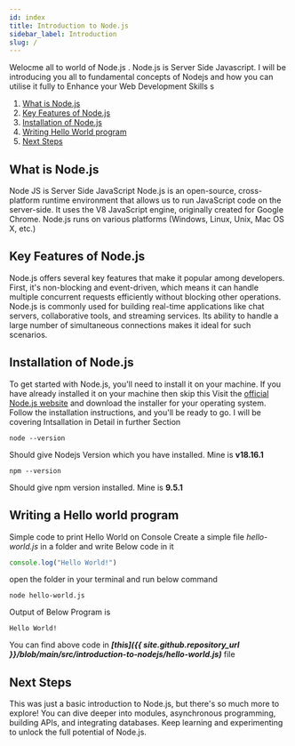 ```yaml
---
id: index
title: Introduction to Node.js
sidebar_label: Introduction
slug: /
---
```

Welocme all to world of Node.js . Node.js is Server Side Javascript.
I will be introducing you all to fundamental concepts of Nodejs and how you can utilise it fully to Enhance your Web Development Skills s
1. [What is Node.js](#what-is-nodejs "Basic About Node.js")
2. [Key Features of Node.js](#key-features-of-nodejs "Key Features of Node.js")
3. [Installation of Node.js](#installation-of-nodejs "Installation of Node.js")
4. [Writing Hello World program](#writing-a-hello-world-program "Hello World Program")
6. [Next Steps](#next-steps "Next Steps") 
 
## What is Node.js 
Node JS is Server Side JavaScript 
Node.js is an open-source, cross-platform runtime environment that allows us to run JavaScript code on the server-side. It uses the V8 JavaScript engine, originally created for Google Chrome.
Node.js runs on various platforms (Windows, Linux, Unix, Mac OS X, etc.)



## Key Features of Node.js
Node.js offers several key features that make it popular among developers. First, it's non-blocking and event-driven, which means it can handle multiple concurrent requests efficiently without blocking other operations.
Node.js is commonly used for building real-time applications like chat servers, collaborative tools, and streaming services. Its ability to handle a large number of simultaneous connections makes it ideal for such scenarios.

## Installation of Node.js
To get started with Node.js, you'll need to install it on your machine. If you have already installed it on your machine then skip this
Visit the [official Node.js website](https://nodejs.org/en/download) and download the installer for your operating system. Follow the installation instructions, and you'll be ready to go. I will be covering Intsallation in Detail in further Section 
```shell
node --version
```
Should give Nodejs Version which you have installed. Mine is **v18.16.1**
```shell
npm --version
```
Should give npm version installed. Mine is **9.5.1**

## Writing a Hello world program
Simple code to print Hello World on Console 
Create a simple file *hello-world.js* in a folder and write Below code in it 
```js
console.log("Hello World!")
```
open the folder in your terminal and run below command 
```shell
node hello-world.js
```
Output of Below Program is 
```shell
Hello World!
```
You can find above code in ***[this]({{ site.github.repository_url }}/blob/main/src/introduction-to-nodejs/hello-world.js)*** file 


## Next Steps 
This was just a basic introduction to Node.js, but there's so much more to explore! You can dive deeper into modules, asynchronous programming, building APIs, and integrating databases. Keep learning and experimenting to unlock the full potential of Node.js.